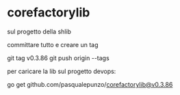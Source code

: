 # corefactorylib

sul progetto della shlib 

committare tutto e creare un tag

git tag v0.3.86
git push origin --tags

 

 

per caricare la lib sul progetto devops:

go get github.com/pasqualepunzo/corefactorylib@v0.3.86